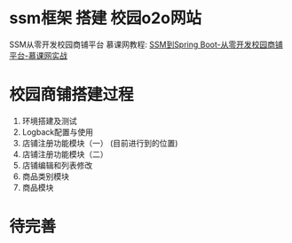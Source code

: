 # ssm框架 搭建 校园o2o网站

SSM从零开发校园商铺平台
慕课网教程: [SSM到Spring Boot-从零开发校园商铺平台-慕课网实战](https://coding.imooc.com/class/144.html)

# 校园商铺搭建过程
1. 环境搭建及测试
2. Logback配置与使用
3. 店铺注册功能模块（一） (目前进行到的位置)
4. 店铺注册功能模块（二）
5. 店铺编辑和列表修改
6. 商品类别模块
7. 商品模块

# 待完善

